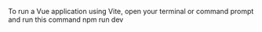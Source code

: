 
To run a Vue application using Vite, open your terminal or command prompt
and run this command npm run dev